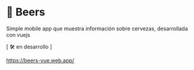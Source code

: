 # :beers: Beers

Simple mobile app que muestra información sobre cervezas, desarrollada con vuejs

[ :hammer_and_wrench: en desarrollo ]

https://beers-vue.web.app/
